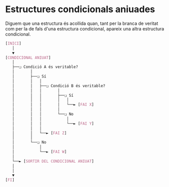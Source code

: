 # Estructures condicionals aniuades

Diguem que una estructura és acollida quan, tant per la branca de veritat com per la de fals d'una estructura condicional, apareix una altra estructura condicional. 

```css
[INICI]
   │
   ▼
[CONDICIONAL ANIUAT]
   │
   ├──❏ Condició A és veritable?
   │       │
   │       ├──❏ Sí
   │       │   │
   │       │   ├──❏ Condició B és veritable?
   │       │   │       │
   │       │   │       ├──❏ Sí
   │       │   │       │   │
   │       │   │       │   └──► [FAI X]
   │       │   │       │
   │       │   │       └──❏ No
   │       │   │           │
   │       │   │           └──► [FAI Y]
   │       │   │
   │       │   └──► [FAI Z]
   │       │
   │       └──❏ No
   │           │
   │           └──► [FAI W]
   │
   └──► [SORTIR DEL CONDICIONAL ANIUAT]
   │
   │
   ▼
[FI]
```

